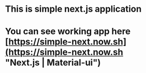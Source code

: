 # This is simple next.js application
# You can see working app here [https://simple-next.now.sh](https://simple-next.now.sh "Next.js | Material-ui")
